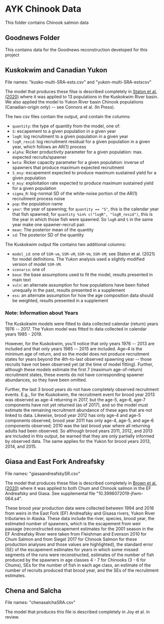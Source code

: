 # AYK Chinook Data
This folder contains Chinook salmon data 

## Goodnews Folder
This contains data for the Goodnews reconstruction developed for this project

## Kuskokwim and Canadian Yukon
File names: "kusko-multi-SRA-ests.csv" and "yukon-multi-SRA-estscsv"

The model that produces these filse is described completely in [Staton et al. (2020)](https://cdnsciencepub.com/doi/10.1139/cjfas-2019-0281) where it was applied to 13 populations in the Kuskokwim River basin. We also applied the model to Yukon River basin Chinook populations (Canadian-origin only) -- see Connors et al. (In Press).

The two csv files contain the output, and contain the columns:

* `quantity`: the type of quantity from the model, one of:
* `S`: escapement to a given population in a given year
* `logR`: log recruitment to a given population in a given year
* `logR_resid`: log recruitment residual for a given population in a given year, which follows an AR(1) process
* `alpha`: Ricker productivity parameter for a given population: max. expected recruits/spawner
* `beta`: Ricker capacity parameter for a given population: inverse of spawners that produce maximum expected recruitment
* `S_msy`: escapement expected to produce maximum sustained yield for a given population
* `U_msy`: exploitation rate expected to produce maximum sustained yield for a given population
* `sigma_R`: log-normal SD of the white-noise portion of the AR(1) recruitment process noise
* `pop`: the population name
* `year`: the year of spawning; for `quantity == "S"`, this is the calendar year that fish spawned; for `quantity %in% c("logR", "logR_resid")`, this is the year in which those fish were spawned. So `logR` and `S` in the same year make one spawner-recruit pair.
* `mean`: The posterior mean of the quantity
* `sd`: The posterior SD of the quantity

The Kuskokwim output file contains two additional columns:

* `model_id`: one of `SSM-vm`, `SSM-vM`, `SSM-Vm`, `SSM-VM`; see Staton et al. (2021) for model definitions. The Yukon analysis used a slightly modified version of model `SSM-VM`.
* `scenario`: one of
* `base`: the base assumptions used to fit the model, results presented in main text
*  `vuln`: an alternate assumption for how populations have been fished unequally in the past, results presented in a supplement
* `ess`: an alternate assumption for how the age composition data should be weighted, results presented in a supplement

### Note: Information about Years

The Kuskokwim models were fitted to data collected calendar (return) years 1976 -- 2017. The Yukon model was fitted to data collected in calendar years 1985 - 2019.

However, for the Kuskokwim, you'll notice that only years 1976 -- 2013 are included and that only years 1985 -- 2015 are included. Age-4 is the minimum age of return, and so the model does not produce recruitment states for years beyond the 4th-to-last observed spawning year -- those recruits have not been observed yet (at the time of model fitting). Further, although these models estimate the first 7 (maximum age-of-return) recruitment states, these events do not have corresponding spawner abundances, so they have been omitted.

Further, the last 3 brood years do not have completely observed recruitment events. E.g., for the Kuskokwim, the recruitment event for brood year 2013 was observed as age-4 returning in 2017, but the age-5, age-6, age-7 components have not yet returned (as of 2017), and so the model must estimate the remaining recruitment abundance of these ages that are not linked to data. Likewise, brood year 2012 has only age-4 and age-5 components observed, brood year 2011 has only age-4, age-5, and age-6 components observed; 2010 was the last brood year where all returning adults had been observed. So although brood years 2011, 2012, and 2013 are included in this output, be warned that they are only partially informed by observed data. The same applies for the Yukon for brood years 2013, 2014, and 2015.

## Giasa and East Fork Andreafsky
File names: "giasaandreafskySR.csv" 

The model that produces these filse is described completely in [Brown et al. (2020)](https://meridian.allenpress.com/jfwm/article/11/2/377/436141/Population-Trends-for-Chinook-and-Summer-Chum) where it was applied to both Chum and Chinook salmon in the EF Andreafsky and Giasa. See supplemental file "10.3996072019-jfwm-064.s4".

These brood year production data were collected between 1994 and 2016 from weirs in the East Fork (EF) Andreafsky and Gisasa rivers, Yukon River tributaries in Alaska. These data include the river, species, brood year, the estimated number of spawners, which is the escapement from weir passage (reconstructed escapement estimates for the 2001 season in the EF Andreafsky River were taken from Fleishman and Evenson 2010 for Chum Salmon and from Siegel 2017 for Chinook Salmon for these production analyses and those values are highlighted), the standard error (SE) of the escapement estimates for years in which some missed segments of the runs were reconstructed, estimates of the number of fish produced by the spawners in age classes 4 - 7 for Chinooks (3 - 6 for Chums), SEs for the number of fish in each age class, an estimate of the number of recruits produced that brood year, and the SEs of the recruitment estimates.

## Chena and Salcha
File names: "chenasalchaSRA.csv" 

The model that produces this file is described completely in Joy et al. in review. 